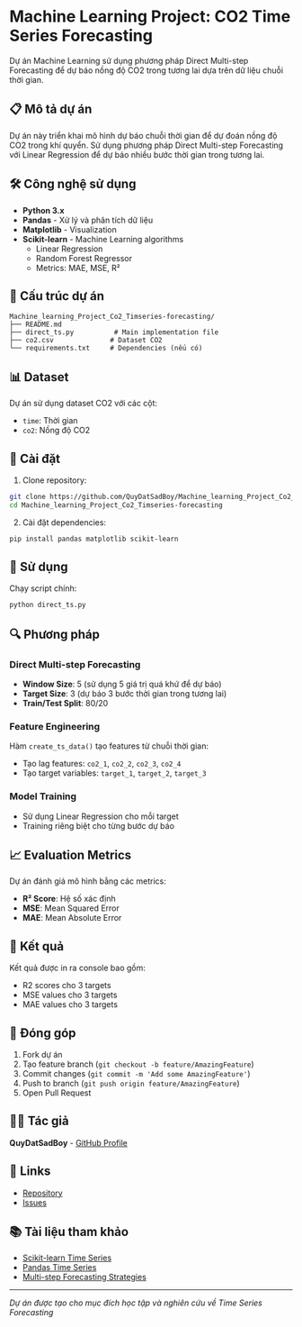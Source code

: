 # Machine Learning Project: CO2 Time Series Forecasting

Dự án Machine Learning sử dụng phương pháp Direct Multi-step Forecasting để dự báo nồng độ CO2 trong tương lai dựa trên dữ liệu chuỗi thời gian.

## 📋 Mô tả dự án

Dự án này triển khai mô hình dự báo chuỗi thời gian để dự đoán nồng độ CO2 trong khí quyển. Sử dụng phương pháp Direct Multi-step Forecasting với Linear Regression để dự báo nhiều bước thời gian trong tương lai.

## 🛠️ Công nghệ sử dụng

- **Python 3.x**
- **Pandas** - Xử lý và phân tích dữ liệu
- **Matplotlib** - Visualization
- **Scikit-learn** - Machine Learning algorithms
  - Linear Regression
  - Random Forest Regressor
  - Metrics: MAE, MSE, R²

## 📁 Cấu trúc dự án

```
Machine_learning_Project_Co2_Timseries-forecasting/
├── README.md
├── direct_ts.py          # Main implementation file
├── co2.csv              # Dataset CO2
└── requirements.txt     # Dependencies (nếu có)
```

## 📊 Dataset

Dự án sử dụng dataset CO2 với các cột:
- `time`: Thời gian
- `co2`: Nồng độ CO2

## 🔧 Cài đặt

1. Clone repository:
```bash
git clone https://github.com/QuyDatSadBoy/Machine_learning_Project_Co2_Timseries-forecasting.git
cd Machine_learning_Project_Co2_Timseries-forecasting
```

2. Cài đặt dependencies:
```bash
pip install pandas matplotlib scikit-learn
```

## 🚀 Sử dụng

Chạy script chính:
```bash
python direct_ts.py
```

## 🔍 Phương pháp

### Direct Multi-step Forecasting
- **Window Size**: 5 (sử dụng 5 giá trị quá khứ để dự báo)
- **Target Size**: 3 (dự báo 3 bước thời gian trong tương lai)
- **Train/Test Split**: 80/20

### Feature Engineering
Hàm `create_ts_data()` tạo features từ chuỗi thời gian:
- Tạo lag features: `co2_1`, `co2_2`, `co2_3`, `co2_4`
- Tạo target variables: `target_1`, `target_2`, `target_3`

### Model Training
- Sử dụng Linear Regression cho mỗi target
- Training riêng biệt cho từng bước dự báo

## 📈 Evaluation Metrics

Dự án đánh giá mô hình bằng các metrics:
- **R² Score**: Hệ số xác định
- **MSE**: Mean Squared Error
- **MAE**: Mean Absolute Error

## 🔮 Kết quả

Kết quả được in ra console bao gồm:
- R2 scores cho 3 targets
- MSE values cho 3 targets  
- MAE values cho 3 targets

## 🤝 Đóng góp

1. Fork dự án
2. Tạo feature branch (`git checkout -b feature/AmazingFeature`)
3. Commit changes (`git commit -m 'Add some AmazingFeature'`)
4. Push to branch (`git push origin feature/AmazingFeature`)
5. Open Pull Request


## 👨‍💻 Tác giả

**QuyDatSadBoy** - [GitHub Profile](https://github.com/QuyDatSadBoy)

## 🔗 Links

- [Repository](https://github.com/QuyDatSadBoy/Machine_learning_Project_Co2_Timseries-forecasting)
- [Issues](https://github.com/QuyDatSadBoy/Machine_learning_Project_Co2_Timseries-forecasting/issues)

## 📚 Tài liệu tham khảo

- [Scikit-learn Time Series](https://scikit-learn.org/stable/modules/classes.html#module-sklearn.linear_model)
- [Pandas Time Series](https://pandas.pydata.org/docs/user_guide/timeseries.html)
- [Multi-step Forecasting Strategies](https://machinelearningmastery.com/multi-step-time-series-forecasting/)

---

*Dự án được tạo cho mục đích học tập và nghiên cứu về Time Series Forecasting*
